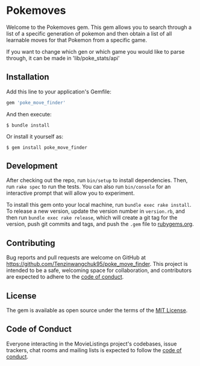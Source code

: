 # Pokemoves

Welcome to the Pokemoves gem. This gem allows you to search through a list of a specific generation of pokemon and then obtain a list of all learnable moves for that Pokemon from a specific game.

If you want to change which gen or which game you would like to parse through, it can be made in 'lib/poke_stats/api'


## Installation

Add this line to your application's Gemfile:

```ruby
gem 'poke_move_finder'
```

And then execute:

    $ bundle install

Or install it yourself as:

    $ gem install poke_move_finder

## Development

After checking out the repo, run `bin/setup` to install dependencies. Then, run `rake spec` to run the tests. You can also run `bin/console` for an interactive prompt that will allow you to experiment.

To install this gem onto your local machine, run `bundle exec rake install`. To release a new version, update the version number in `version.rb`, and then run `bundle exec rake release`, which will create a git tag for the version, push git commits and tags, and push the `.gem` file to [rubygems.org](https://rubygems.org).

## Contributing

Bug reports and pull requests are welcome on GitHub at https://github.com/Tenzinwangchuk95/poke_move_finder. This project is intended to be a safe, welcoming space for collaboration, and contributors are expected to adhere to the [code of conduct](https://github.com/[Tenzinwangchuk95]/poke_move_finder/blob/master/CODE_OF_CONDUCT.md).


## License

The gem is available as open source under the terms of the [MIT License](https://opensource.org/licenses/MIT).

## Code of Conduct

Everyone interacting in the MovieListings project's codebases, issue trackers, chat rooms and mailing lists is expected to follow the [code of conduct](https://github.com/[Tenzinwangchuk95]/poke_move_finder/blob/master/CODE_OF_CONDUCT.md).
